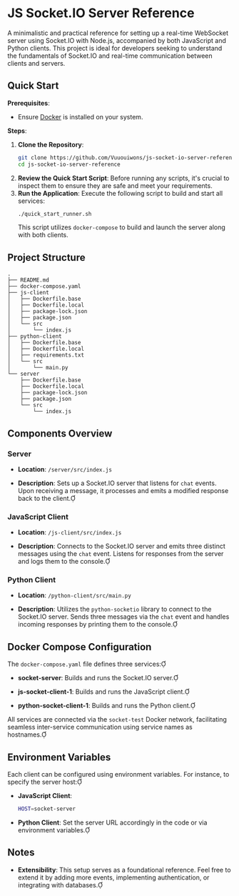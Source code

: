 # JS Socket.IO Server Reference

A minimalistic and practical reference for setting up a real-time WebSocket server using Socket.IO with Node.js, accompanied by both JavaScript and Python clients. This project is ideal for developers seeking to understand the fundamentals of Socket.IO and real-time communication between clients and servers.

## Quick Start

**Prerequisites**:

- Ensure [Docker](https://www.docker.com/get-started) is installed on your system.

**Steps**:

1. **Clone the Repository**:
   ```bash
   git clone https://github.com/Vuuouiwons/js-socket-io-server-reference.git
   cd js-socket-io-server-reference
   ```
2. **Review the Quick Start Script**:
   Before running any scripts, it's crucial to inspect them to ensure they are safe and meet your requirements.
3. **Run the Application**:
   Execute the following script to build and start all services:
   ```bash
   ./quick_start_runner.sh
   ```
   This script utilizes `docker-compose` to build and launch the server along with both clients.

## Project Structure
```plaintext
.
├── README.md
├── docker-compose.yaml
├── js-client
│   ├── Dockerfile.base
│   ├── Dockerfile.local
│   ├── package-lock.json
│   ├── package.json
│   └── src
│       └── index.js
├── python-client
│   ├── Dockerfile.base
│   ├── Dockerfile.local
│   ├── requirements.txt
│   └── src
│       └── main.py
└── server
    ├── Dockerfile.base
    ├── Dockerfile.local
    ├── package-lock.json
    ├── package.json
    └── src
        └── index.js
```

## Components Overview

### Server

- **Location**: `/server/src/index.js`

- **Description**: Sets up a Socket.IO server that listens for `chat` events. Upon receiving a message, it processes and emits a modified response back to the client.

### JavaScript Client

- **Location**: `/js-client/src/index.js`

- **Description**: Connects to the Socket.IO server and emits three distinct messages using the `chat` event. Listens for responses from the server and logs them to the console.

### Python Client

- **Location**: `/python-client/src/main.py`

- **Description**: Utilizes the `python-socketio` library to connect to the Socket.IO server. Sends three messages via the `chat` event and handles incoming responses by printing them to the console.

## Docker Compose Configuration

The `docker-compose.yaml` file defines three services:

- **socket-server**: Builds and runs the Socket.IO server.

- **js-socket-client-1**: Builds and runs the JavaScript client.

- **python-socket-client-1**: Builds and runs the Python client.

All services are connected via the `socket-test` Docker network, facilitating seamless inter-service communication using service names as hostnames.

## Environment Variables

Each client can be configured using environment variables. For instance, to specify the server host:

- **JavaScript Client**:
  ```bash
  HOST=socket-server
  ```

- **Python Client**:
  Set the server URL accordingly in the code or via environment variables.

## Notes

- **Extensibility**: This setup serves as a foundational reference. Feel free to extend it by adding more events, implementing authentication, or integrating with databases.

